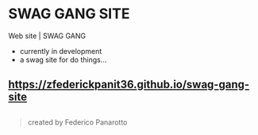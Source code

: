 # SWAG GANG SITE
Web site | SWAG GANG

- currently in development
- a swag site for do things...
## https://zfederickpanit36.github.io/swag-gang-site

## 
> created by Federico Panarotto
